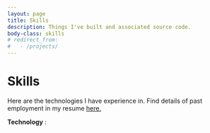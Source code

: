 ```yaml
---
layout: page
title: Skills
description: Things I've built and associated source code.
body-class: skills
# redirect_from:
#   - /projects/
---
```


# Skills

<div class="tout tout--secondary">
<p> Here are the technologies I have experience in. Find details of past employment in my resume <a href="https://drive.google.com/file/d/1FtsqfEGkxXgcLETegz7227zdJFWPPXEO/view?usp=sharing" target="_blank">here.</a></p> 

<!-- or mini applications -->
</div> 
<div style="padding:10px text-decoration:underline" > <b>Technology</b>&nbsp;:&nbsp;&nbsp;<div class="label"></div> </div>
<div class="chart"></div>
<!-- <script src="https://d3js.org/d3.v3.min.js" charset="utf-8"></script> -->
<script src="https://cdnjs.cloudflare.com/ajax/libs/d3/4.2.2/d3.min.js"></script>
<script src="/scripts/bubble.js"></script>
